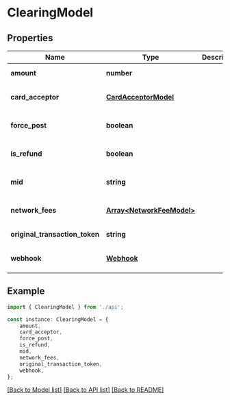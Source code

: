 # ClearingModel


## Properties

Name | Type | Description | Notes
------------ | ------------- | ------------- | -------------
**amount** | **number** |  | [default to undefined]
**card_acceptor** | [**CardAcceptorModel**](CardAcceptorModel.md) |  | [optional] [default to undefined]
**force_post** | **boolean** |  | [optional] [default to false]
**is_refund** | **boolean** |  | [optional] [default to false]
**mid** | **string** |  | [optional] [default to undefined]
**network_fees** | [**Array&lt;NetworkFeeModel&gt;**](NetworkFeeModel.md) |  | [optional] [default to undefined]
**original_transaction_token** | **string** |  | [default to undefined]
**webhook** | [**Webhook**](Webhook.md) |  | [optional] [default to undefined]

## Example

```typescript
import { ClearingModel } from './api';

const instance: ClearingModel = {
    amount,
    card_acceptor,
    force_post,
    is_refund,
    mid,
    network_fees,
    original_transaction_token,
    webhook,
};
```

[[Back to Model list]](../README.md#documentation-for-models) [[Back to API list]](../README.md#documentation-for-api-endpoints) [[Back to README]](../README.md)
